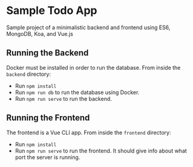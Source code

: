 # Sample Todo App

Sample project of a minimalistic backend and frontend using ES6, MongoDB, Koa, and Vue.js

## Running the Backend

Docker must be installed in order to run the database. From inside the `backend` directory:

- Run `npm install`
- Run `npm run db` to run the database using Docker.
- Run `npm run serve` to run the backend.

## Running the Frontend

The frontend is a Vue CLI app. From inside the `frontend` directory:

- Run `npm install`
- Run `npm run serve` to run the frontend. It should give info about what port the server is running.
